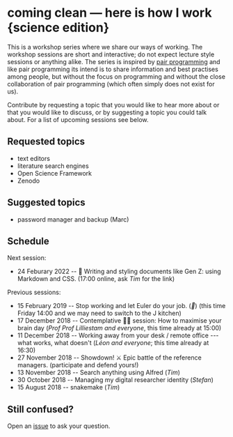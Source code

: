# coming clean — here is how I work {science edition}

This is a workshop series where we share our ways of working. The workshop sessions are short and interactive; do not expect lecture style sessions or anything alike. The series is inspired by [pair programming](https://en.wikipedia.org/wiki/Pair_programming) and like pair programming its intend is to share information and best practises among people, but without the focus on programming and without the close collaboration of pair programming (which often simply does not exist for us).

Contribute by requesting a topic that you would like to hear more about or that you would like to discuss, or by suggesting a topic you could talk about. For a list of upcoming sessions see below.

## Requested topics

* text editors
* literature search engines
* Open Science Framework
* Zenodo

## Suggested topics

* password manager and backup (Marc)

## Schedule

Next session:

* 24 Feburary 2022 -- 📄 Writing and styling documents like Gen Z: using Markdown and CSS. (17:00 online, ask _Tim_ for the link)

Previous sessions:

* 15 February 2019 -- Stop working and let Euler do your job. (_🤖_) (this time Friday 14:00 and we may need to switch to the J kitchen)
* 17 December 2018 --  Contemplative 🎄🎅 session: How to maximise your brain day (_Prof Prof Lilliestam and everyone_, this time already at 15:00)
* 11 December 2018 -- Working away from your desk / remote office --- what works, what doesn't (_Léon and everyone_; this time already at 16:30)
* 27 November 2018 -- Showdown! ⚔️ Epic battle of the reference managers. (participate and defend yours!)
* 13 November 2018 -- Search anything using Alfred (_Tim_)
* 30 October 2018 -- Managing my digital researcher identity (_Stefan_)
* 15 August 2018 -- snakemake (_Tim_)

## Still confused?

Open an [issue](https://github.com/timtroendle/coming-clean-workshop-series/issues/new) to ask your question.

